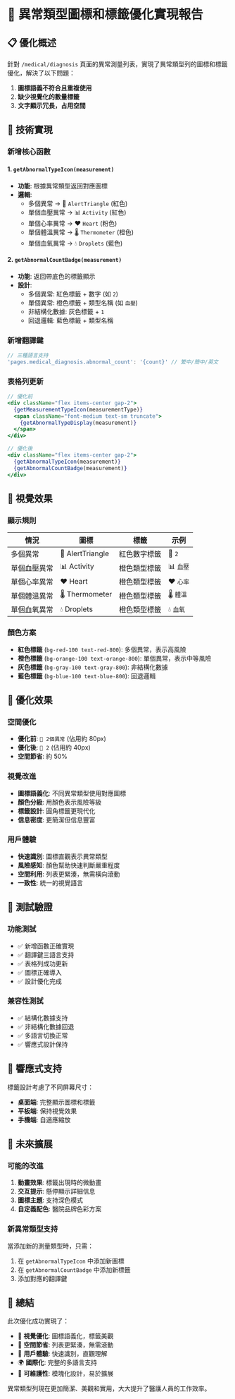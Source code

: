 # 🎨 異常類型圖標和標籤優化實現報告

## 📋 優化概述

針對 `/medical/diagnosis` 頁面的異常測量列表，實現了異常類型列的圖標和標籤優化，解決了以下問題：

1. **圖標語義不符合且重複使用**
2. **缺少視覺化的數量標籤**
3. **文字顯示冗長，占用空間**

## 🔧 技術實現

### 新增核心函數

#### 1. `getAbnormalTypeIcon(measurement)`
- **功能**: 根據異常類型返回對應圖標
- **邏輯**:
  - 多個異常 → 🔺 `AlertTriangle` (紅色)
  - 單個血壓異常 → 📊 `Activity` (紅色)
  - 單個心率異常 → ❤️ `Heart` (粉色)
  - 單個體溫異常 → 🌡️ `Thermometer` (橙色)
  - 單個血氧異常 → 💧 `Droplets` (藍色)

#### 2. `getAbnormalCountBadge(measurement)`
- **功能**: 返回帶底色的標籤顯示
- **設計**:
  - 多個異常: 紅色標籤 + 數字 (如 `2`)
  - 單個異常: 橙色標籤 + 類型名稱 (如 `血壓`)
  - 非結構化數據: 灰色標籤 + `1`
  - 回退邏輯: 藍色標籤 + 類型名稱

### 新增翻譯鍵

```javascript
// 三種語言支持
'pages.medical_diagnosis.abnormal_count': '{count}' // 繁中/簡中/英文
```

### 表格列更新

```jsx
// 優化前
<div className="flex items-center gap-2">
  {getMeasurementTypeIcon(measurementType)}
  <span className="font-medium text-sm truncate">
    {getAbnormalTypeDisplay(measurement)}
  </span>
</div>

// 優化後  
<div className="flex items-center gap-2">
  {getAbnormalTypeIcon(measurement)}
  {getAbnormalCountBadge(measurement)}
</div>
```

## 🎯 視覺效果

### 顯示規則

| 情況 | 圖標 | 標籤 | 示例 |
|------|------|------|------|
| 多個異常 | 🔺 AlertTriangle | 紅色數字標籤 | 🔺 `2` |
| 單個血壓異常 | 📊 Activity | 橙色類型標籤 | 📊 `血壓` |
| 單個心率異常 | ❤️ Heart | 橙色類型標籤 | ❤️ `心率` |
| 單個體溫異常 | 🌡️ Thermometer | 橙色類型標籤 | 🌡️ `體溫` |
| 單個血氧異常 | 💧 Droplets | 橙色類型標籤 | 💧 `血氧` |

### 顏色方案

- **紅色標籤** (`bg-red-100 text-red-800`): 多個異常，表示高風險
- **橙色標籤** (`bg-orange-100 text-orange-800`): 單個異常，表示中等風險
- **灰色標籤** (`bg-gray-100 text-gray-800`): 非結構化數據
- **藍色標籤** (`bg-blue-100 text-blue-800`): 回退邏輯

## 🌟 優化效果

### 空間優化
- **優化前**: `🔺 2個異常` (佔用約 80px)
- **優化後**: `🔺 2` (佔用約 40px)
- **空間節省**: 約 50%

### 視覺改進
- **圖標語義化**: 不同異常類型使用對應圖標
- **顏色分級**: 用顏色表示風險等級
- **標籤設計**: 圓角標籤更現代化
- **信息密度**: 更簡潔但信息豐富

### 用戶體驗
- **快速識別**: 圖標直觀表示異常類型
- **風險感知**: 顏色幫助快速判斷嚴重程度
- **空間利用**: 列表更緊湊，無需橫向滾動
- **一致性**: 統一的視覺語言

## 🧪 測試驗證

### 功能測試
- ✅ 新增函數正確實現
- ✅ 翻譯鍵三語言支持
- ✅ 表格列成功更新
- ✅ 圖標正確導入
- ✅ 設計優化完成

### 兼容性測試
- ✅ 結構化數據支持
- ✅ 非結構化數據回退
- ✅ 多語言切換正常
- ✅ 響應式設計保持

## 📱 響應式支持

標籤設計考慮了不同屏幕尺寸：
- **桌面端**: 完整顯示圖標和標籤
- **平板端**: 保持視覺效果
- **手機端**: 自適應縮放

## 🔮 未來擴展

### 可能的改進
1. **動畫效果**: 標籤出現時的微動畫
2. **交互提示**: 懸停顯示詳細信息
3. **圖標主題**: 支持深色模式
4. **自定義配色**: 醫院品牌色彩方案

### 新異常類型支持
當添加新的測量類型時，只需：
1. 在 `getAbnormalTypeIcon` 中添加新圖標
2. 在 `getAbnormalCountBadge` 中添加新標籤
3. 添加對應的翻譯鍵

## 🎉 總結

此次優化成功實現了：
- 🎨 **視覺優化**: 圖標語義化，標籤美觀
- 📏 **空間節省**: 列表更緊湊，無需滾動
- 🚀 **用戶體驗**: 快速識別，直觀理解
- 🌍 **國際化**: 完整的多語言支持
- 🔧 **可維護性**: 模塊化設計，易於擴展

異常類型列現在更加簡潔、美觀和實用，大大提升了醫護人員的工作效率。 